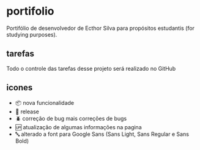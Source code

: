 # portifolio

Portifólio de desenvolvedor de Ecthor Silva para propósitos estudantis (for studying purposes).

## tarefas

Todo o controle das tarefas desse projeto será realizado no GitHub

## icones

- :package: nova funcionalidade
- :checkered_flag: release
- :beetle: correção de bug mais correções de bugs
- :up: atualização de algumas informações na pagina
- :abc: alterado a font para Google Sans (Sans Light, Sans Regular e Sans Bold)
